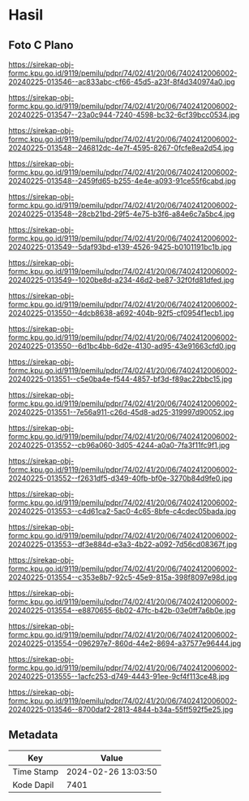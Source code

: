 # Hasil

## Foto C Plano

https://sirekap-obj-formc.kpu.go.id/9119/pemilu/pdpr/74/02/41/20/06/7402412006002-20240225-013546--ac833abc-cf66-45d5-a23f-8f4d340974a0.jpg

https://sirekap-obj-formc.kpu.go.id/9119/pemilu/pdpr/74/02/41/20/06/7402412006002-20240225-013547--23a0c944-7240-4598-bc32-6cf39bcc0534.jpg

https://sirekap-obj-formc.kpu.go.id/9119/pemilu/pdpr/74/02/41/20/06/7402412006002-20240225-013548--246812dc-4e7f-4595-8267-0fcfe8ea2d54.jpg

https://sirekap-obj-formc.kpu.go.id/9119/pemilu/pdpr/74/02/41/20/06/7402412006002-20240225-013548--2459fd65-b255-4e4e-a093-91ce55f6cabd.jpg

https://sirekap-obj-formc.kpu.go.id/9119/pemilu/pdpr/74/02/41/20/06/7402412006002-20240225-013548--28cb21bd-29f5-4e75-b3f6-a84e6c7a5bc4.jpg

https://sirekap-obj-formc.kpu.go.id/9119/pemilu/pdpr/74/02/41/20/06/7402412006002-20240225-013549--5daf93bd-e139-4526-9425-b0101191bc1b.jpg

https://sirekap-obj-formc.kpu.go.id/9119/pemilu/pdpr/74/02/41/20/06/7402412006002-20240225-013549--1020be8d-a234-46d2-be87-32f0fd81dfed.jpg

https://sirekap-obj-formc.kpu.go.id/9119/pemilu/pdpr/74/02/41/20/06/7402412006002-20240225-013550--4dcb8638-a692-404b-92f5-cf0954f1ecb1.jpg

https://sirekap-obj-formc.kpu.go.id/9119/pemilu/pdpr/74/02/41/20/06/7402412006002-20240225-013550--6d1bc4bb-6d2e-4130-ad95-43e91663cfd0.jpg

https://sirekap-obj-formc.kpu.go.id/9119/pemilu/pdpr/74/02/41/20/06/7402412006002-20240225-013551--c5e0ba4e-f544-4857-bf3d-f89ac22bbc15.jpg

https://sirekap-obj-formc.kpu.go.id/9119/pemilu/pdpr/74/02/41/20/06/7402412006002-20240225-013551--7e56a911-c26d-45d8-ad25-319997d90052.jpg

https://sirekap-obj-formc.kpu.go.id/9119/pemilu/pdpr/74/02/41/20/06/7402412006002-20240225-013552--cb96a060-3d05-4244-a0a0-7fa3f11fc9f1.jpg

https://sirekap-obj-formc.kpu.go.id/9119/pemilu/pdpr/74/02/41/20/06/7402412006002-20240225-013552--f2631df5-d349-40fb-bf0e-3270b84d9fe0.jpg

https://sirekap-obj-formc.kpu.go.id/9119/pemilu/pdpr/74/02/41/20/06/7402412006002-20240225-013553--c4d61ca2-5ac0-4c65-8bfe-c4cdec05bada.jpg

https://sirekap-obj-formc.kpu.go.id/9119/pemilu/pdpr/74/02/41/20/06/7402412006002-20240225-013553--df3e884d-e3a3-4b22-a092-7d56cd08367f.jpg

https://sirekap-obj-formc.kpu.go.id/9119/pemilu/pdpr/74/02/41/20/06/7402412006002-20240225-013554--c353e8b7-92c5-45e9-815a-398f8097e98d.jpg

https://sirekap-obj-formc.kpu.go.id/9119/pemilu/pdpr/74/02/41/20/06/7402412006002-20240225-013554--e8870655-6b02-47fc-b42b-03e0ff7a6b0e.jpg

https://sirekap-obj-formc.kpu.go.id/9119/pemilu/pdpr/74/02/41/20/06/7402412006002-20240225-013554--096297e7-860d-44e2-8694-a37577e96444.jpg

https://sirekap-obj-formc.kpu.go.id/9119/pemilu/pdpr/74/02/41/20/06/7402412006002-20240225-013555--1acfc253-d749-4443-91ee-9cf4f113ce48.jpg

https://sirekap-obj-formc.kpu.go.id/9119/pemilu/pdpr/74/02/41/20/06/7402412006002-20240225-013546--8700daf2-2813-4844-b34a-55ff592f5e25.jpg


## Metadata

| Key        | Value               |
| ---------- | ------------------- |
| Time Stamp | 2024-02-26 13:03:50 |
| Kode Dapil | 7401                |



